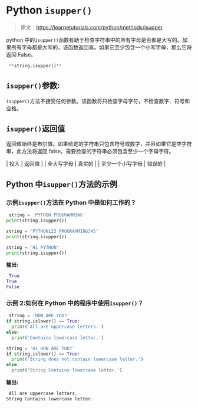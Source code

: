 # Python `isupper()`

> 原文：<https://learnetutorials.com/python/methods/isupper>

python 中的`isupper()`函数有助于检查字符串中的所有字母是否都是大写的。如果所有字母都是大写的，该函数返回真。如果它至少包含一个小写字母，那么它将返回 False。

```py
 **string.isupper()** 

```

## `isupper()`参数:

`isupper()`方法不接受任何参数。该函数将只检查字母字符，不检查数字、符号和空格。

## `isupper()`返回值

返回值始终是布尔值。如果给定的字符串只包含符号或数字，并且如果它是空字符串，此方法将返回 false。需要检查的字符串必须包含至少一个字母字符。

| 投入 | 返回值 |
| 全大写字母 | 真实的 |
| 至少一个小写字母 | 错误的 |

## Python 中`isupper()`方法的示例

### 示例`isupper()`方法在 Python 中是如何工作的？

```py
 string = 'PYTHON PROGRAMMING'
print(string.isupper())

string = 'PYTHON123 PROGRAMMING345'
print(string.isupper())

string = 'Hi PYTHON'
print(string.isupper()) 

```

**输出:**

```py
 True
True
False 
```

### 示例 2:如何在 Python 中的程序中使用`isupper()`？

```py
 string = 'HOW ARE YOU?'
if string.islower() == True:
  print('All are uppercase letters.')
else:
  print('Contains lowercase letter.')

string = 'Hi HOW ARE YOU?'
if string.islower() == True:
  print('String does not contain lowercase letter.')
else:
  print('String Contains lowercase letter.') 

```

**输出:**

```py
 All are uppercase letters.
String Contains lowercase letter. 
```